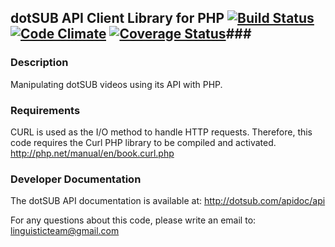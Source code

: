 ## dotSUB API Client Library for PHP [![Build Status](https://travis-ci.org/linguisticteam/dotsub-api.svg?branch=master)](https://travis-ci.org/linguisticteam/dotsub-api) [![Code Climate](https://codeclimate.com/github/linguisticteam/dotsub-api/badges/gpa.svg)](https://codeclimate.com/github/linguisticteam/dotsub-api) [![Coverage Status](https://coveralls.io/repos/linguisticteam/dotsub-api/badge.svg)](https://coveralls.io/r/linguisticteam/dotsub-api)###

### Description ###
Manipulating dotSUB videos using its API with PHP.

### Requirements ###
CURL is used as the I/O method to handle HTTP requests. Therefore, this code requires the Curl PHP library to be compiled and activated.
http://php.net/manual/en/book.curl.php

### Developer Documentation ###
The dotSUB API documentation is available at:
http://dotsub.com/apidoc/api

For any questions about this code, please write an email to:
linguisticteam@gmail.com